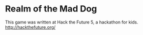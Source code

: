 Realm of the Mad Dog
====================

This game was written at Hack the Future 5, a hackathon for kids. http://hackthefuture.org/

